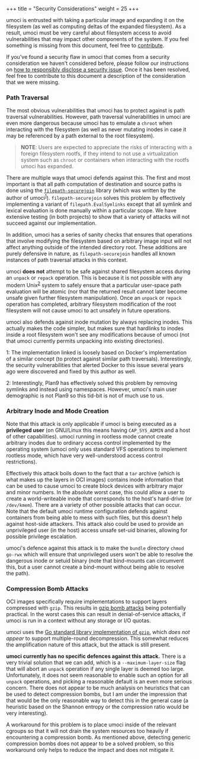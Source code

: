 +++
title = "Security Considerations"
weight = 25
+++

umoci is entrusted with taking a particular image and expanding it on the
filesystem (as well as computing deltas of the expanded filesystem). As a
result, umoci must be very careful about filesystem access to avoid
vulnerabilities that may impact other components of the system. If you feel
something is missing from this document, feel free to
[contribute][contributing.md].

If you've found a security flaw in umoci that comes from a security
consideration we haven't considered before, please follow our instructions on
[how to responsibly disclose a security issue][contributing.md]. Once it has
been resolved, feel free to contribute to this document a description of the
consideration that we were missing.

[contributing.md]: /CONTRIBUTING.md

### Path Traversal ###

The most obvious vulnerabilities that umoci has to protect against is path
traversal vulnerabilities. However, path traversal vulnerabilities in umoci
are even more dangerous because umoci has to emulate a `chroot` when
interacting with the filesystem (as well as never mutating inodes in case it
may be referenced by a path external to the root filesystem).

> **NOTE**: Users are expected to appreciate the risks of interacting with a
> foreign filesystem rootfs, if they intend to not use a virtualization system
> such as `chroot` or containers when interacting with the rootfs umoci has
> expanded.

There are multiple ways that umoci defends against this. The first and most
important is that all path computation of destination and source paths is done
using the [`filepath-securejoin`][securejoin] library (which was written by the
author of umoci<sup>[1](#foot1)</sup>). `filepath-securejoin` solves this
problem by effectively implementing a variant of `filepath.EvalSymlinks` except
that all symlink and lexical evaluation is done manually within a particular
scope. We have extensive testing (in both projects) to show that a variety of
attacks will not succeed against our implementation.

In addition, umoci has a series of sanity checks that ensures that operations
that involve modifying the filesystem based on arbitrary image input will not
affect anything outside of the intended directory root. These additions are
purely defensive in nature, as `filepath-securejoin` handles all known
instances of path traversal attacks in this context.

umoci **does not** attempt to be safe against shared filesystem access during
an `unpack` or `repack` operation. This is because it is not possible with any
modern Unix<sup>[2](#foot2)</sup> system to safely ensure that a particular
user-space path evaluation will be atomic (nor that the returned result cannot
later become unsafe given further filesystem manipulation). Once an `unpack` or
`repack` operation has completed, arbitrary filesystem modification of the root
filesystem will not cause umoci to act unsafely in future operations.

umoci also defends against inode mutation by always replacing inodes. This
actually makes the code simpler, but makes sure that hardlinks to inodes inside
a root filesystem won't see any modifications because of umoci (not that
umoci currently permits unpacking into existing directories).

<a name="foot1">1</a>: The implementation linked is loosely based on Docker's
implementation of a similar concept (to protect against similar path
traversals). Interestingly, the security vulnerabilities that alerted Docker to
this issue several years ago were discovered and fixed by this author as well.

<a name="foot2">2</a>: Interestingly, Plan9 has effectively solved this problem
by removing symlinks and instead using namespaces. However, umoci's main user
demographic is not Plan9 so this tid-bit is not of much use to us.

[securejoin]: https://github.com/cyphar/filepath-securejoin

### Arbitrary Inode and Mode Creation ###

Note that this attack is only applicable if umoci is being executed as a
**privileged user** (on GNU/Linux this means having `CAP_SYS_ADMIN` and a host
of other capabilities). umoci running in rootless mode cannot create
arbitrary inodes due to ordinary access control implemented by the operating
system (umoci only uses standard VFS operations to implement rootless mode,
which have very well-understood access control restrictions).

Effectively this attack boils down to the fact that a `tar` archive (which is
what makes up the layers in OCI images) contains inode information that can be
used to cause umoci to create block devices with arbitrary major and minor
numbers. In the absolute worst case, this could allow a user to create a
world-writeable inode that corresponds to the host's hard-drive (or
`/dev/kmem`). There are a variety of other possible attacks that can occur.
Note that the default umoci runtime configuration defends against containers
from being able to mess with such files, but this doesn't help against
host-side attackers. This attack also could be used to provide an unprivileged
user (in the host) access unsafe set-uid binaries, allowing for possible
privilege escalation.

umoci's defence against this attack is to make the `bundle` directory `chmod
go-rwx` which will ensure that unprivileged users won't be able to resolve the
dangerous inode or setuid binary (note that bind-mounts can circumvent this,
but a user cannot create a bind-mount without being able to resolve the path).

### Compression Bomb Attacks ###

OCI images specifically require implementations to support layers compressed
with `gzip`. This results in [gzip bomb attacks][gzip-bomb] being potentially
practical. In the worst cases this can result in denial-of-service attacks, if
umoci is run in a context without any storage or I/O quotas.

umoci uses the [Go standard library implementation of `gzip`][go-gzip], which
*does not appear* to support multiple-round decompression. This somewhat
reduces the amplification nature of this attack, but the attack is still
present.

**umoci currently has no specific defences against this attack.** There is a
very trivial solution that we can add, which is a `--maximum-layer-size` flag
that will abort an `unpack` operation if any single layer is deemed too large.
Unfortunately, it does not seem reasonable to enable such an option for all
`unpack` operations, and picking a reasonable default is an even more serious
concern. There does not appear to be much analysis on heuristics that can be
used to detect compression bombs, but I am under the impression that that would
be the only reasonable way to detect this in the general case (a heuristic
based on the Shannon entropy or the compression ratio would be very
interesting).

A workaround for this problem is to place umoci inside of the relevant
cgroups so that it will not drain the system resources too heavily if
encountering a compression bomb. As mentioned above, detecting generic
compression bombs does not appear to be a solved problem, so this workaround
only helps to reduce the impact and does not mitigate it.

[gzip-bomb]: https://www.rapid7.com/db/modules/auxiliary/dos/http/gzip_bomb_dos
[go-gzip]: https://golang.org/pkg/compress/gzip/
